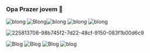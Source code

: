 ### Opa Prazer jovem 🚀
![blong](https://user-images.githubusercontent.com/74038190/212257468-1e9a91f1-b626-4baa-b15d-5c385dfa7ed2.gif)
![Blong](https://camo.githubusercontent.com/b8fead6533e883d4bcc925eaa028c9815dd19d911ea5ed1b9ce8107faacfbafb/68747470733a2f2f63756c746f667468657061727479706172726f742e636f6d2f706172726f74732f68642f6465616c7769746869746e6f77706172726f742e676966)![blong](https://camo.githubusercontent.com/4419ec99dbb0ed32a01388fb8f07855a6b5d0a02961d0f408bfa1e98211c32d8/68747470733a2f2f63756c746f667468657061727479706172726f742e636f6d2f706172726f74732f666978706172726f742e676966)
![blong](https://camo.githubusercontent.com/a413c40b7ad723cb37bcd4f0d736c460effe8ea1de1fa635f9820ea68331bd62/68747470733a2f2f63756c746f667468657061727479706172726f742e636f6d2f706172726f74732f68642f736369656e6365706172726f742e676966)
![blong](https://camo.githubusercontent.com/5d2696e702d1ad0d9cacc56a44d069df589a7bf98e0d5d0a1cd9e26100ab495a/68747470733a2f2f63756c746f667468657061727479706172726f742e636f6d2f706172726f74732f68642f696c6c756d696e617469706172726f742e676966)

</span>

![225813708-98b745f2-7d22-48cf-9150-083f1b00d6c9](https://github.com/luluciano-desiderio/luluciano-desiderio/assets/160436033/e15ab8c4-80f5-4f80-8ffc-bde93952c8bd)
   

![Blog](https://user-images.githubusercontent.com/74038190/212257454-16e3712e-945a-4ca2-b238-408ad0bf87e6.gif) ![Blog](https://user-images.githubusercontent.com/74038190/212257472-08e52665-c503-4bd9-aa20-f5a4dae769b5.gif) ![Blog](https://user-images.githubusercontent.com/74038190/212257467-871d32b7-e401-42e8-a166-fcfd7baa4c6b.gif)  ![blog](https://user-images.githubusercontent.com/74038190/212751818-13da6fd2-27ca-45c4-9c64-3940ccfa6fd3.gif)


